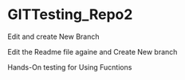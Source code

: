 # GITTesting_Repo2

Edit and create New Branch

Edit the Readme file againe and Create New branch

Hands-On testing for Using Fucntions
